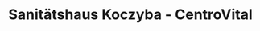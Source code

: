 ---
title: "Sanitätshaus Koczyba - CentroVital"
url: /simmerath/sanitaetshaus-koczyba-centrovital/
shop: Sanitätshaus
---